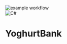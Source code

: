 ![example workflow](https://github.com/kaeppen/YoghurtBank/actions/workflows/build-and-test.yml/badge.svg) <br>
![C#](https://img.shields.io/badge/c%23-%23239120.svg?style=for-the-badge&logo=c-sharp&logoColor=white)

# YoghurtBank
